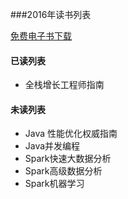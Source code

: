 ###2016年读书列表

[免费电子书下载](http://www.salttiger.com/)

#### 已读列表
* 全栈增长工程师指南

#### 未读列表
* Java 性能优化权威指南
* Java并发编程
* Spark快速大数据分析
* Spark高级数据分析
* Spark机器学习
